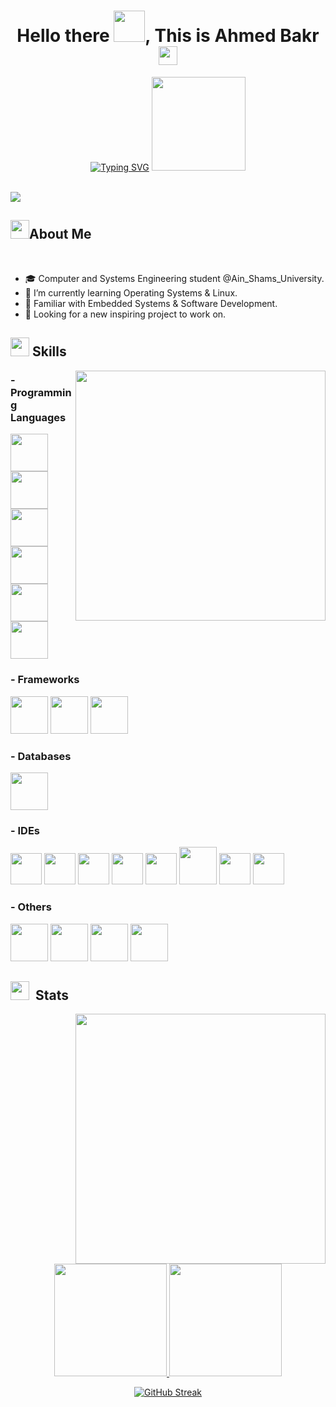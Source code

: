 <h1 align="center">Hello there <img src="https://user-images.githubusercontent.com/74038190/214644145-264f4759-7633-441e-9d67-d8dda9d50d26.gif" width="50">, This is Ahmed Bakr <img src="https://github.com/AhmedBakrXI/AhmedBakrXI/assets/114930002/db7b2fe1-5ff5-491c-9fec-3e13af7b3bfb" width="30"></h1>

<p align="center"><a href="https://git.io/typing-svg"><img src="https://readme-typing-svg.herokuapp.com?font=Fira+Code&pause=1000&center=true&random=false&width=435&lines=Computer+Engineering+Student+%40ASU%2C;Driven+by+The+Flame+of+Creativity%2C;Having+Coding+Inspiration+%26+Science%2C;Passionate+%26+Hard+Working+Student." alt="Typing SVG" /></a> <img src="https://user-images.githubusercontent.com/74038190/213911110-aedbef38-a29f-4b6b-a65c-11608b4f75a5.gif" width="150">  </p>
<br>
<img src="https://user-images.githubusercontent.com/74038190/212284100-561aa473-3905-4a80-b561-0d28506553ee.gif">
<h2><img src="https://user-images.githubusercontent.com/74038190/221352989-518609ab-b4d1-459e-929f-a08cd2bd9b3c.gif" width="30">About Me</h2>
<br>


- 🎓 Computer and Systems Engineering student @Ain_Shams_University.
- 🌱 I’m currently learning Operating Systems & Linux.
- 🎨 Familiar with Embedded Systems & Software Development.
- 🔭 Looking for a new inspiring project to work on.

<h2><img src="https://user-images.githubusercontent.com/74038190/212284087-bbe7e430-757e-4901-90bf-4cd2ce3e1852.gif" width="30"> Skills</h2>
<img src="https://user-images.githubusercontent.com/74038190/219923809-b86dc415-a0c2-4a38-bc88-ad6cf06395a8.gif" align="right" width="400">
<h3>- Programming Languages</h3>
<p>
<img src="https://github.com/bablubambal/All_logo_and_pictures/blob/main/programming%20languages/c.svg" width="60">
<img src="https://github.com/bablubambal/All_logo_and_pictures/blob/main/programming%20languages/c%2B%2B.svg" width="60">
<img src="https://github.com/bablubambal/All_logo_and_pictures/blob/main/programming%20languages/java.svg" width="60">
<img src="https://github.com/bablubambal/All_logo_and_pictures/blob/main/programming%20languages/python.svg" width="60">
<img src="https://github.com/bablubambal/All_logo_and_pictures/blob/main/programming%20languages/dart.svg" width="60">
<img src="https://upload.wikimedia.org/wikipedia/commons/thumb/2/21/Matlab_Logo.png/1200px-Matlab_Logo.png" width="60">
</p>

<h3>- Frameworks</h3>
<p>
<img src="https://github.com/bablubambal/All_logo_and_pictures/blob/main/frameworks/android.svg" width="60">
<img src="https://github.com/bablubambal/All_logo_and_pictures/blob/main/social%20icons/flutter.svg" width="60">
<img src="https://repository-images.githubusercontent.com/400161932/257a8be2-bbf2-4218-a55b-219d819578b2" width="60">
</p>

<h3>- Databases</h3>
<img src="https://github.com/bablubambal/All_logo_and_pictures/blob/main/databases/postgresql.svg" width="60">

<h3>- IDEs</h3>
<p>
<img src="https://github.com/bablubambal/All_logo_and_pictures/blob/main/ides/android-studio.svg" width="50">
<img src="https://github.com/bablubambal/All_logo_and_pictures/blob/main/ides/intellij.svg" width="50">
<img src="https://github.com/bablubambal/All_logo_and_pictures/blob/main/ides/clion.png" width="50">
<img src="https://github.com/bablubambal/All_logo_and_pictures/blob/main/ides/pycharm.svg" width="50">
<img src="https://upload.wikimedia.org/wikipedia/commons/thumb/9/9a/Visual_Studio_Code_1.35_icon.svg/512px-Visual_Studio_Code_1.35_icon.svg.png" width="50">
<img src="https://github.com/bablubambal/All_logo_and_pictures/blob/main/ides/eclipse.svg" width="60">
<img src="https://upload.wikimedia.org/wikipedia/en/thumb/8/8d/Keil_logo.svg/800px-Keil_logo.svg.png" width="50">
<img src="https://dl.flathub.org/repo/appstream/x86_64/icons/128x128/com.st.STM32CubeIDE.png" width="50">

</p>

<h3>- Others</h3>
<p>
<img src="https://github.com/bablubambal/All_logo_and_pictures/blob/main/others/html.svg" width="60">
<img src="https://github.com/bablubambal/All_logo_and_pictures/blob/main/others/css.svg" width="60">
<img src="https://github.com/bablubambal/All_logo_and_pictures/blob/main/social%20icons/git.svg" width="60">
<img src="https://github.com/bablubambal/All_logo_and_pictures/blob/main/social%20icons/github.svg" width="60">  
</p>





<h2><img src="https://github.com/Anmol-Baranwal/Cool-GIFs-For-GitHub/assets/74038190/fa83eeb9-f4e2-4d85-93f0-688af11babf8" width="30">&nbsp; Stats</h2>
<p><img src="https://user-images.githubusercontent.com/74038190/216644497-1951db19-8f3d-4e44-ac08-8e9d7e0d94a7.gif" width="400" align="right"></p>
<p align="center">
  <a href="https://github.com/AhmedBakrXI">
    <img height="180em" src="https://github-readme-stats.vercel.app/api?username=AhmedBakrXI&show_icons=true&theme=radical" />
  </a>
  <a href="https://github.com/AhmedBakrXI">
    <img height="180em" src="https://github-readme-stats.vercel.app/api/top-langs/?username=AhmedBakrXI&layout=compact&theme=radical" />
  </a>
</p>
<p align="center">
<a href="https://git.io/streak-stats"><img src="https://streak-stats.demolab.com?user=AhmedBakrXI&theme=radical&card_width=465" alt="GitHub Streak" /></a>
</p> 
